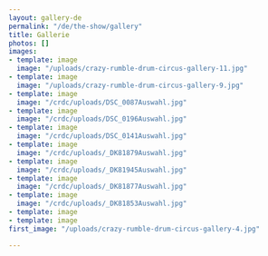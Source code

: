 ```yaml
---
layout: gallery-de
permalink: "/de/the-show/gallery"
title: Gallerie
photos: []
images:
- template: image
  image: "/uploads/crazy-rumble-drum-circus-gallery-11.jpg"
- template: image
  image: "/uploads/crazy-rumble-drum-circus-gallery-9.jpg"
- template: image
  image: "/crdc/uploads/DSC_0087Auswahl.jpg"
- template: image
  image: "/crdc/uploads/DSC_0196Auswahl.jpg"
- template: image
  image: "/crdc/uploads/DSC_0141Auswahl.jpg"
- template: image
  image: "/crdc/uploads/_DK81879Auswahl.jpg"
- template: image
  image: "/crdc/uploads/_DK81945Auswahl.jpg"
- template: image
  image: "/crdc/uploads/_DK81877Auswahl.jpg"
- template: image
  image: "/crdc/uploads/_DK81853Auswahl.jpg"
- template: image
- template: image
first_image: "/uploads/crazy-rumble-drum-circus-gallery-4.jpg"

---
```

